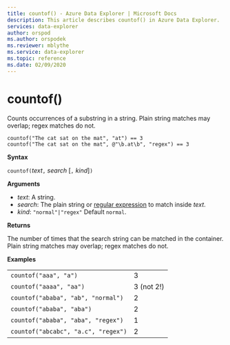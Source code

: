 ```yaml
---
title: countof() - Azure Data Explorer | Microsoft Docs
description: This article describes countof() in Azure Data Explorer.
services: data-explorer
author: orspod
ms.author: orspodek
ms.reviewer: mblythe
ms.service: data-explorer
ms.topic: reference
ms.date: 02/09/2020
---
```

# countof()

Counts occurrences of a substring in a string. Plain string matches may overlap; regex matches do not.

```
countof("The cat sat on the mat", "at") == 3
countof("The cat sat on the mat", @"\b.at\b", "regex") == 3
```

**Syntax**

`countof(`*text*`,` *search* [`,` *kind*]`)`

**Arguments**

* *text*: A string.
* *search*: The plain string or [regular expression](./re2.md) to match inside *text*.
* *kind*: `"normal"|"regex"` Default `normal`. 

**Returns**

The number of times that the search string can be matched in the container. Plain string matches may overlap; regex matches do not.

**Examples**

|||
|---|---
|`countof("aaa", "a")`| 3 
|`countof("aaaa", "aa")`| 3 (not 2!)
|`countof("ababa", "ab", "normal")`| 2
|`countof("ababa", "aba")`| 2
|`countof("ababa", "aba", "regex")`| 1
|`countof("abcabc", "a.c", "regex")`| 2
    
